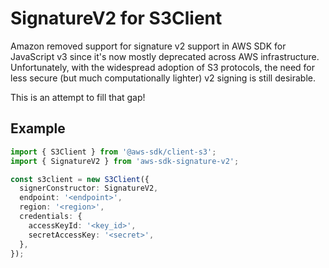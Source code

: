 # SignatureV2 for S3Client

Amazon removed support for signature v2 support in AWS SDK for JavaScript v3 since it's now mostly deprecated across AWS infrastructure.
Unfortunately, with the widespread adoption of S3 protocols, the need for less secure (but much computationally lighter) v2 signing
is still desirable.

This is an attempt to fill that gap!

## Example
```typescript
import { S3Client } from '@aws-sdk/client-s3';
import { SignatureV2 } from 'aws-sdk-signature-v2';

const s3client = new S3Client({
  signerConstructor: SignatureV2,
  endpoint: '<endpoint>',
  region: '<region>',
  credentials: {
    accessKeyId: '<key_id>',
    secretAccessKey: '<secret>',
  },
});
```

